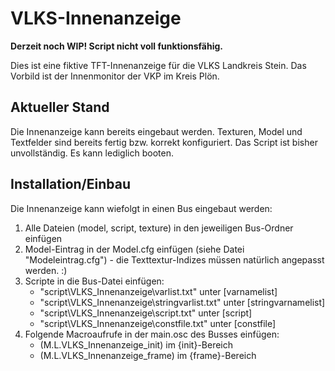 # VLKS-Innenanzeige

**Derzeit noch WIP! Script nicht voll funktionsfähig.**

Dies ist eine fiktive TFT-Innenanzeige für die VLKS Landkreis Stein. Das Vorbild ist der Innenmonitor der VKP im Kreis Plön.

## Aktueller Stand
Die Innenanzeige kann bereits eingebaut werden. Texturen, Model und Textfelder sind bereits fertig bzw. korrekt konfiguriert. Das Script ist bisher unvollständig. Es kann lediglich booten.

## Installation/Einbau
Die Innenanzeige kann wiefolgt in einen Bus eingebaut werden:

1. Alle Dateien (model, script, texture) in den jeweiligen Bus-Ordner einfügen
2. Model-Eintrag in der Model.cfg einfügen (siehe Datei "Modeleintrag.cfg") - die Texttextur-Indizes müssen natürlich angepasst werden. :)
3. Scripte in die Bus-Datei einfügen:
    - "script\VLKS_Innenanzeige\varlist.txt" unter [varnamelist]
    - "script\VLKS_Innenanzeige\stringvarlist.txt" unter [stringvarnamelist]
    - "script\VLKS_Innenanzeige\script.txt" unter [script]
    - "script\VLKS_Innenanzeige\constfile.txt" unter [constfile]
4. Folgende Macroaufrufe in der main.osc des Busses einfügen:
    - (M.L.VLKS_Innenanzeige_init) im {init}-Bereich
    - (M.L.VLKS_Innenanzeige_frame) im {frame}-Bereich

